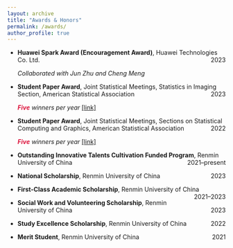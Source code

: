 ```yaml
---
layout: archive
title: "Awards & Honors"
permalink: /awards/
author_profile: true
---
```


* **Huawei Spark Award (Encouragement Award)**, Huawei Technologies Co. Ltd. <span style="float:right">2023</span>

    *Collaborated with Jun Zhu and Cheng Meng*

* **Student Paper Award**, Joint Statistical Meetings, Statistics in Imaging Section, American Statistical Association <span style="float:right">2023</span>

    *<font color=Crimson><b>Five</b></font> winners per year* [[link]](https://community.amstat.org/statisticsinimagingsection/announcements#:~:text=2023%20STUDENT%20PAPER%20COMPETITION&text=The%20selected%20winners%20will%20present,of%20%241%2C000%20and%20%24500%2C%20respectively)

* **Student Paper Award**, Joint Statistical Meetings, Sections on Statistical Computing and Graphics, American Statistical Association <span style="float:right">2022</span>

    *<font color=Crimson><b>Five</b></font> winners per year* [[link]](https://community.amstat.org/jointscsg-section/awards/student-paper-competition)

* **Outstanding Innovative Talents Cultivation Funded Program**, Renmin University of China <span style="float:right">2021–present</span> 

* **National Scholarship**, Renmin University of China <span style="float:right">2023</span> 

* **First-Class Academic Scholarship**, Renmin University of China <span style="float:right">2021–2023</span> 

* **Social Work and Volunteering Scholarship**, Renmin University of China <span style="float:right">2023</span>

* **Study Excellence Scholarship**, Renmin University of China <span style="float:right">2022</span>

* **Merit Student**, Renmin University of China <span style="float:right">2021</span>